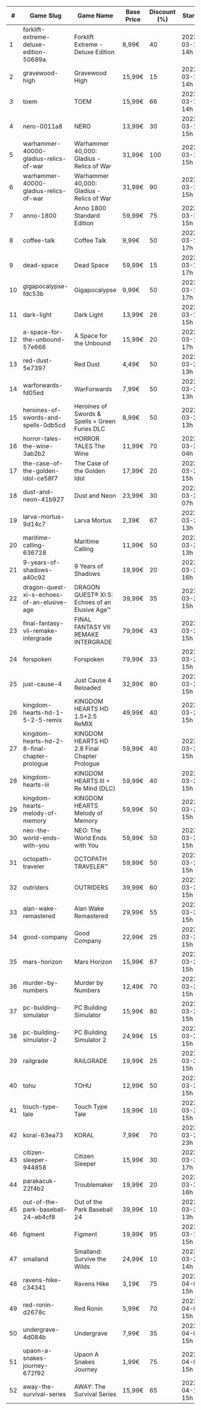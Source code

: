 |#|Game Slug|Game Name|Base Price|Discount (%)|Starts|Ends|
|---|---|---|---|---|---|---|
|1|forklift-extreme-deluxe-edition-50689a|Forklift Extreme - Deluxe Edition|8,99€|40|2023-03-16 14h|2023-03-23 14h|
|2|gravewood-high|Gravewood High|15,99€|15|2023-03-16 14h|2023-03-23 14h|
|3|toem|TOEM|15,99€|66|2023-03-16 14h|2023-03-23 14h|
|4|nero-0011a8|NERO|13,99€|30|2023-03-16 15h|2023-03-23 15h|
|5|warhammer-40000-gladius-relics-of-war|Warhammer 40,000: Gladius - Relics of War|31,99€|100|2023-03-16 15h|2023-03-23 15h|
|6|warhammer-40000-gladius-relics-of-war|Warhammer 40,000: Gladius - Relics of War|31,99€|90|2023-03-16 15h|2023-03-23 15h|
|7|anno-1800|Anno 1800 Standard Edition|59,99€|75|2023-03-16 15h|2023-03-23 16h|
|8|coffee-talk|Coffee Talk|9,99€|50|2023-03-16 17h|2023-03-23 17h|
|9|dead-space|Dead Space|59,99€|15|2023-03-16 17h|2023-03-23 17h|
|10|gigapocalypse-fdc53b|Gigapocalypse|9,99€|50|2023-03-16 17h|2023-03-23 17h|
|11|dark-light|Dark Light|13,99€|26|2023-03-16 15h|2023-03-24 15h|
|12|a-space-for-the-unbound-57e666|A Space for the Unbound|15,99€|20|2023-03-16 17h|2023-03-26 17h|
|13|red-dust-5e7397|Red Dust|4,49€|50|2023-03-20 13h|2023-03-27 13h|
|14|warforwards-fd05ed|WarForwards|7,99€|50|2023-03-20 13h|2023-03-27 13h|
|15|heroines-of-swords-and-spells-0db5cd|Heroines of Swords & Spells + Green Furies DLC|8,99€|50|2023-03-21 13h|2023-03-28 13h|
|16|horror-tales-the-wine-3ab2b2|HORROR TALES The Wine|11,99€|70|2023-03-22 04h|2023-04-02 04h|
|17|the-case-of-the-golden-idol-ce58f7|The Case of the Golden Idol|17,99€|20|2023-03-23 15h|2023-04-02 15h|
|18|dust-and-neon-41b927|Dust and Neon|23,99€|30|2023-03-27 07h|2023-04-03 07h|
|19|larva-mortus-9d14c7|Larva Mortus|2,39€|67|2023-03-27 13h|2023-04-03 13h|
|20|maritime-calling-636728|Maritime Calling|11,99€|50|2023-03-27 13h|2023-04-03 13h|
|21|9-years-of-shadows-a40c92|9 Years of Shadows|19,99€|20|2023-03-27 16h|2023-04-03 16h|
|22|dragon-quest-xi-s-echoes-of-an-elusive-age|DRAGON QUEST® XI S: Echoes of an Elusive Age™|39,99€|35|2023-03-27 15h|2023-04-03 16h|
|23|final-fantasy-vii-remake-intergrade|FINAL FANTASY VII REMAKE INTERGRADE|79,99€|43|2023-03-27 15h|2023-04-03 16h|
|24|forspoken|Forspoken|79,99€|33|2023-03-23 15h|2023-04-03 16h|
|25|just-cause-4|Just Cause 4 Reloaded|32,99€|80|2023-03-27 15h|2023-04-03 16h|
|26|kingdom-hearts-hd-1-5-2-5-remix|KINGDOM HEARTS HD 1.5+2.5 ReMIX|49,99€|40|2023-03-27 15h|2023-04-03 16h|
|27|kingdom-hearts-hd-2-8-final-chapter-prologue|KINGDOM HEARTS HD 2.8 Final Chapter Prologue|59,99€|40|2023-03-27 15h|2023-04-03 16h|
|28|kingdom-hearts-iii|KINGDOM HEARTS III + Re Mind (DLC)|59,99€|40|2023-03-27 15h|2023-04-03 16h|
|29|kingdom-hearts-melody-of-memory|KINGDOM HEARTS Melody of Memory|59,99€|50|2023-03-27 15h|2023-04-03 16h|
|30|neo-the-world-ends-with-you|NEO: The World Ends with You|59,99€|50|2023-03-27 15h|2023-04-03 16h|
|31|octopath-traveler|OCTOPATH TRAVELER™|59,99€|50|2023-03-27 15h|2023-04-03 16h|
|32|outriders|OUTRIDERS|39,99€|60|2023-03-27 15h|2023-04-03 16h|
|33|alan-wake-remastered|Alan Wake Remastered|29,99€|55|2023-03-28 15h|2023-04-04 15h|
|34|good-company|Good Company|22,99€|25|2023-03-28 15h|2023-04-04 15h|
|35|mars-horizon|Mars Horizon|15,99€|67|2023-03-28 15h|2023-04-04 15h|
|36|murder-by-numbers|Murder by Numbers|12,49€|70|2023-03-28 15h|2023-04-04 15h|
|37|pc-building-simulator|PC Building Simulator|15,99€|80|2023-03-28 15h|2023-04-04 15h|
|38|pc-building-simulator-2|PC Building Simulator 2|24,99€|15|2023-03-28 15h|2023-04-04 15h|
|39|railgrade|RAILGRADE|19,99€|25|2023-03-28 15h|2023-04-04 15h|
|40|tohu|TOHU|12,99€|50|2023-03-28 15h|2023-04-04 15h|
|41|touch-type-tale|Touch Type Tale|19,99€|10|2023-03-28 15h|2023-04-04 15h|
|42|koral-63ea73|KORAL|7,99€|70|2023-03-23 23h|2023-04-04 23h|
|43|citizen-sleeper-944858|Citizen Sleeper|15,99€|30|2023-03-30 17h|2023-04-05 17h|
|44|parakacuk-22f4b2|Troublemaker|19,99€|20|2023-03-30 16h|2023-04-06 16h|
|45|out-of-the-park-baseball-24-eb4cf8|Out of the Park Baseball 24|39,99€|10|2023-03-24 13h|2023-04-07 13h|
|46|figment|Figment|19,99€|95|2023-03-16 15h|2023-04-09 15h|
|47|smalland|Smalland: Survive the Wilds|24,99€|10|2023-03-29 14h|2023-04-10 14h|
|48|ravens-hike-c34341|Ravens Hike|3,19€|75|2023-04-03 15h|2023-04-10 15h|
|49|red-ronin-d2678c|Red Ronin|5,99€|70|2023-04-03 15h|2023-04-10 15h|
|50|undergrave-4d084b|Undergrave|7,99€|35|2023-04-03 15h|2023-04-10 15h|
|51|upaon-a-snakes-journey-672f92|Upaon A Snakes Journey|1,99€|75|2023-04-03 15h|2023-04-10 15h|
|52|away-the-survival-series|AWAY: The Survival Series|15,99€|65|2023-04-15 15h|2023-04-29 15h|
